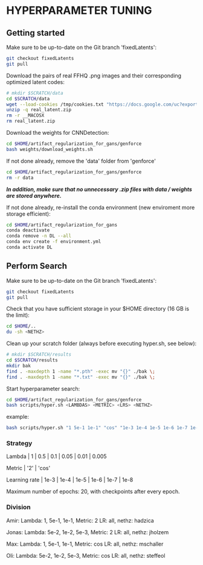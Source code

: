 # HYPERPARAMETER TUNING

## Getting started

Make sure to be up-to-date on the Git branch 'fixedLatents':
```bash
git checkout fixedLatents
git pull
```

Download the pairs of real FFHQ .png images and their corresponding optimized latent codes:
```bash
# mkdir $SCRATCH/data
cd $SCRATCH/data
wget --load-cookies /tmp/cookies.txt "https://docs.google.com/uc?export=download&confirm=$(wget --quiet --save-cookies /tmp/cookies.txt --keep-session-cookies --no-check-certificate 'https://docs.google.com/uc?export=download&id=1xuXvFYXcm01Z1OBcd8BhSeK7bEIwZk7-' -O- | sed -rn 's/.*confirm=([0-9A-Za-z_]+).*/\1\n/p')&id=1xuXvFYXcm01Z1OBcd8BhSeK7bEIwZk7-" -O real_latent.zip && rm -rf /tmp/cookies.txt
unzip -q real_latent.zip
rm -r __MACOSX
rm real_latent.zip
```

Download the weights for CNNDetection:
```bash
cd $HOME/artifact_regularization_for_gans/genforce
bash weights/download_weights.sh
```

If not done already, remove the 'data' folder from 'genforce'

```bash
cd $HOME/artifact_regularization_for_gans/genforce
rm -r data
```
***In addition, make sure that no unnecessary .zip files with data / weights are stored anywhere.***

If not done already, re-install the conda environment (new enviroment more storage efficient):
```bash
cd $HOME/artifact_regularization_for_gans
conda deactivate
conda remove -n DL --all
conda env create -f environment.yml
conda activate DL
```

## Perform Search

Make sure to be up-to-date on the Git branch 'fixedLatents':
```bash
git checkout fixedLatents
git pull
```

Check that you have sufficient storage in your $HOME directory (16 GB is the limit):
```bash
cd $HOME/..
du -sh <NETHZ>
```

Clean up your scratch folder (always before executing hyper.sh, see below):
```bash
# mkdir $SCRATCH/results
cd $SCRATCH/results
mkdir bak
find . -maxdepth 1 -name "*.pth" -exec mv "{}" ./bak \;
find . -maxdepth 1 -name "*.txt" -exec mv "{}" ./bak \;
```

Start hyperparameter search:
```bash
cd $HOME/artifact_regularization_for_gans/genforce
bash scripts/hyper.sh <LAMBDAS> <METRIC> <LRS> <NETHZ>
```
example:

```bash
bash scripts/hyper.sh "1 5e-1 1e-1" "cos" "1e-3 1e-4 1e-5 1e-6 1e-7 1e-8" "mschaller"
```

### Strategy

Lambda | 1 | 0.5 | 0.1 | 0.05 | 0.01 | 0.005 

Metric | '2' | 'cos'

Learning rate | 1e-3 | 1e-4 | 1e-5 | 1e-6 | 1e-7 | 1e-8

Maximum number of epochs: 20, with checkpoints after every epoch.


### Division

Amir:   Lambda: 1, 5e-1, 1e-1,          Metric: 2   LR: all,    nethz: hadzica

Jonas:  Lambda: 5e-2, 1e-2, 5e-3,       Metric: 2   LR: all,    nethz: jholzem

Max:    Lambda: 1, 5e-1, 1e-1,          Metric: cos   LR: all,    nethz: mschaller

Oli:    Lambda: 5e-2, 1e-2, 5e-3,       Metric: cos   LR: all,    nethz: steffeol
